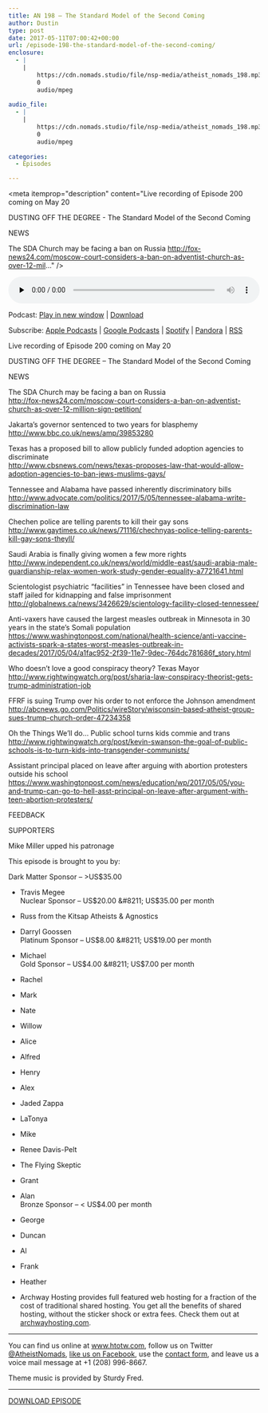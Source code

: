```yaml
---
title: AN 198 – The Standard Model of the Second Coming
author: Dustin
type: post
date: 2017-05-11T07:00:42+00:00
url: /episode-198-the-standard-model-of-the-second-coming/
enclosure:
  - |
    |
        https://cdn.nomads.studio/file/nsp-media/atheist_nomads_198.mp3
        0
        audio/mpeg
        
audio_file:
  - |
    |
        https://cdn.nomads.studio/file/nsp-media/atheist_nomads_198.mp3
        0
        audio/mpeg
        
categories:
  - Episodes

---
```

<div itemscope itemtype="http://schema.org/AudioObject">
  <meta itemprop="name" content="Episode 198 &#8211; The Standard Model of the Second Coming" />
  
  <meta itemprop="uploadDate" content="2017-05-11T01:00:42-06:00" />
  
  <meta itemprop="encodingFormat" content="audio/mpeg" />
  
  <meta itemprop="description" content="Live recording of Episode 200 coming on May 20

DUSTING OFF THE DEGREE - The Standard Model of the Second Coming

NEWS

The SDA Church may be facing a ban on Russia
http://fox-news24.com/moscow-court-considers-a-ban-on-adventist-church-as-over-12-mil..." />
  
  <meta itemprop="contentUrl" content="https://dts.podtrac.com/redirect.mp3/cdn.nomads.studio/file/nsp-media/atheist_nomads_198.mp3" />
  </p> 
  
  <div class="powerpress_player" id="powerpress_player_8462">
    <audio class="wp-audio-shortcode" id="audio-1545-206" preload="none" style="width: 100%;" controls="controls"><source type="audio/mpeg" src="https://dts.podtrac.com/redirect.mp3/cdn.nomads.studio/file/nsp-media/atheist_nomads_198.mp3?_=206" /><a href="https://dts.podtrac.com/redirect.mp3/cdn.nomads.studio/file/nsp-media/atheist_nomads_198.mp3">https://dts.podtrac.com/redirect.mp3/cdn.nomads.studio/file/nsp-media/atheist_nomads_198.mp3</a></audio>
  </div>
</div>

<p class="powerpress_links powerpress_links_mp3">
  Podcast: <a href="https://dts.podtrac.com/redirect.mp3/cdn.nomads.studio/file/nsp-media/atheist_nomads_198.mp3" class="powerpress_link_pinw" target="_blank" title="Play in new window" onclick="return powerpress_pinw('https://htotw.com/?powerpress_pinw=1545-podcast');" rel="nofollow">Play in new window</a> | <a href="https://dts.podtrac.com/redirect.mp3/cdn.nomads.studio/file/nsp-media/atheist_nomads_198.mp3" class="powerpress_link_d" title="Download" rel="nofollow" download="atheist_nomads_198.mp3">Download</a>
</p>

<p class="powerpress_links powerpress_subscribe_links">
  Subscribe: <a href="https://podcasts.apple.com/us/podcast/humanists-take-on-the-world/id530050098?mt=2&ls=1" class="powerpress_link_subscribe powerpress_link_subscribe_itunes" target="_blank" title="Subscribe on Apple Podcasts" rel="nofollow">Apple Podcasts</a> | <a href="https://www.google.com/podcasts?feed=aHR0cDovL2F0aGVpc3Rub21hZHMubGlic3luLmNvbS9yc3M%3D" class="powerpress_link_subscribe powerpress_link_subscribe_googleplay" target="_blank" title="Subscribe on Google Podcasts" rel="nofollow">Google Podcasts</a> | <a href="https://open.spotify.com/show/3LzK2xZGike6Tc1GEMtMbr?si=LieN9SNuTpq96smuaUsH8A" class="powerpress_link_subscribe powerpress_link_subscribe_spotify" target="_blank" title="Subscribe on Spotify" rel="nofollow">Spotify</a> | <a href="https://www.pandora.com/podcast/atheist-nomads/PC:10122?corr=62071012&part=ug" class="powerpress_link_subscribe powerpress_link_subscribe_pandora" target="_blank" title="Subscribe on Pandora" rel="nofollow">Pandora</a> | <a href="https://htotw.com/feed/podcast/" class="powerpress_link_subscribe powerpress_link_subscribe_rss" target="_blank" title="Subscribe via RSS" rel="nofollow">RSS</a>
</p>

<center>
</center>Live recording of Episode 200 coming on May 20

DUSTING OFF THE DEGREE &#8211; The Standard Model of the Second Coming

NEWS

The SDA Church may be facing a ban on Russia  
<a href="http://fox-news24.com/moscow-court-considers-a-ban-on-adventist-church-as-over-12-million-sign-petition/" target="_blank" rel="noopener noreferrer">http://fox-news24.com/moscow-court-considers-a-ban-on-adventist-church-as-over-12-million-sign-petition/</a>

Jakarta&#8217;s governor sentenced to two years for blasphemy  
<a href="http://www.bbc.co.uk/news/amp/39853280" target="_blank" rel="noopener noreferrer">http://www.bbc.co.uk/news/amp/39853280</a>

Texas has a proposed bill to allow publicly funded adoption agencies to discriminate  
<a href="http://www.cbsnews.com/news/texas-proposes-law-that-would-allow-adoption-agencies-to-ban-jews-muslims-gays/" target="_blank" rel="noopener noreferrer">http://www.cbsnews.com/news/texas-proposes-law-that-would-allow-adoption-agencies-to-ban-jews-muslims-gays/</a>

Tennessee and Alabama have passed inherently discriminatory bills  
<a href="http://www.advocate.com/politics/2017/5/05/tennessee-alabama-write-discrimination-law" target="_blank" rel="noopener noreferrer">http://www.advocate.com/politics/2017/5/05/tennessee-alabama-write-discrimination-law</a>

Chechen police are telling parents to kill their gay sons  
<a href="http://www.gaytimes.co.uk/news/71116/chechnyas-police-telling-parents-kill-gay-sons-theyll/" target="_blank" rel="noopener noreferrer">http://www.gaytimes.co.uk/news/71116/chechnyas-police-telling-parents-kill-gay-sons-theyll/</a>

Saudi Arabia is finally giving women a few more rights  
<a href="http://www.independent.co.uk/news/world/middle-east/saudi-arabia-male-guardianship-relax-women-work-study-gender-equality-a7721641.html" target="_blank" rel="noopener noreferrer">http://www.independent.co.uk/news/world/middle-east/saudi-arabia-male-guardianship-relax-women-work-study-gender-equality-a7721641.html</a>

Scientologist psychiatric &#8220;facilities&#8221; in Tennessee have been closed and staff jailed for kidnapping and false imprisonment  
<a href="http://globalnews.ca/news/3426629/scientology-facility-closed-tennessee/" target="_blank" rel="noopener noreferrer">http://globalnews.ca/news/3426629/scientology-facility-closed-tennessee/</a>

Anti-vaxers have caused the largest measles outbreak in Minnesota in 30 years in the state&#8217;s Somali population  
<a href="https://www.washingtonpost.com/national/health-science/anti-vaccine-activists-spark-a-states-worst-measles-outbreak-in-decades/2017/05/04/a1fac952-2f39-11e7-9dec-764dc781686f_story.html" target="_blank" rel="noopener noreferrer">https://www.washingtonpost.com/national/health-science/anti-vaccine-activists-spark-a-states-worst-measles-outbreak-in-decades/2017/05/04/a1fac952-2f39-11e7-9dec-764dc781686f_story.html</a>

Who doesn&#8217;t love a good conspiracy theory? Texas Mayor  
<a href="http://www.rightwingwatch.org/post/sharia-law-conspiracy-theorist-gets-trump-administration-job" target="_blank" rel="noopener noreferrer">http://www.rightwingwatch.org/post/sharia-law-conspiracy-theorist-gets-trump-administration-job</a>

FFRF is suing Trump over his order to not enforce the Johnson amendment  
<a href="http://abcnews.go.com/Politics/wireStory/wisconsin-based-atheist-group-sues-trump-church-order-47234358" target="_blank" rel="noopener noreferrer">http://abcnews.go.com/Politics/wireStory/wisconsin-based-atheist-group-sues-trump-church-order-47234358</a>

Oh the Things We&#8217;ll do&#8230; Public school turns kids commie and trans  
<a href="http://www.rightwingwatch.org/post/kevin-swanson-the-goal-of-public-schools-is-to-turn-kids-into-transgender-communists/" target="_blank" rel="noopener noreferrer">http://www.rightwingwatch.org/post/kevin-swanson-the-goal-of-public-schools-is-to-turn-kids-into-transgender-communists/</a>

Assistant principal placed on leave after arguing with abortion protesters outside his school  
<a href="https://www.washingtonpost.com/news/education/wp/2017/05/05/you-and-trump-can-go-to-hell-asst-principal-on-leave-after-argument-with-teen-abortion-protesters/" target="_blank" rel="noopener noreferrer">https://www.washingtonpost.com/news/education/wp/2017/05/05/you-and-trump-can-go-to-hell-asst-principal-on-leave-after-argument-with-teen-abortion-protesters/</a>

FEEDBACK

SUPPORTERS

Mike Miller upped his patronage

This episode is brought to you by:

Dark Matter Sponsor &#8211; >US$35.00  
* Travis Megee  
Nuclear Sponsor &#8211; US$20.00 &#8211; US$35.00 per month  
* Russ from the Kitsap Atheists & Agnostics  
* Darryl Goossen  
Platinum Sponsor &#8211; US$8.00 &#8211; US$19.00 per month  
* Michael  
Gold Sponsor &#8211; US$4.00 &#8211; US$7.00 per month  
* Rachel  
* Mark  
* Nate  
* Willow  
* Alice  
* Alfred  
* Henry  
* Alex  
* Jaded Zappa  
* LaTonya  
* Mike  
* Renee Davis-Pelt  
* The Flying Skeptic  
* Grant  
* Alan  
Bronze Sponsor &#8211; < US$4.00 per month  
* George  
* Duncan  
* Al  
* Frank  
* Heather

* Archway Hosting provides full featured web hosting for a fraction of the cost of traditional shared hosting. You get all the benefits of shared hosting, without the sticker shock or extra fees. Check them out at <a href="http://archwayhosting.com/" target="_blank" rel="noopener noreferrer">archwayhosting.com</a>.

<hr width="500" />

You can find us online at <a href="https://www.htotw.com/" target="_blank" rel="noopener noreferrer">www.htotw.com</a>, follow us on Twitter <a href="https://htotw.com/twitter" target="_blank" rel="noopener noreferrer">@AtheistNomads</a>, <a href="https://htotw.com/facebook" target="_blank" rel="noopener noreferrer">like us on Facebook</a>, use the [contact form](https://htotw.com/contact), and leave us a voice mail message at +1 (208) 996-8667.

Theme music is provided by Sturdy Fred.

<hr width="”500”" />

[DOWNLOAD EPISODE][1]

 [1]: https://dts.podtrac.com/redirect.mp3/cdn.nomads.studio/file/nsp-media/atheist_nomads_198.mp3
